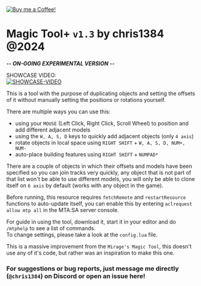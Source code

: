 <a href='https://buymeacoffee.com/chris1384' target="_blank"><img alt='Buy me a Coffee!' src='https://img.shields.io/badge/Buy%20Me%20A%20Coffee!-FF8000'/></a>
# Magic Tool+ `v1.3` by chris1384 @2024
***-- ON-GOING EXPERIMENTAL VERSION --***  
  
SHOWCASE VIDEO:  
[![SHOWCASE-VIDEO](https://img.youtube.com/vi/RspZGoP4TQg/mqdefault.jpg)](https://www.youtube.com/watch?v=RspZGoP4TQg)  
  
This is a tool with the purpose of duplicating objects and setting the offsets of it without manually setting the positions or rotations yourself.  
  
There are multiple ways you can use this:
- using your `MOUSE` (Left Click, Right Click, Scroll Wheel) to position and add different adjacent models
- using the `W, A, S, D` keys to quickly add adjacent objects (only `4 axis`)
- rotate objects in local space using `RIGHT SHIFT` + `W, A, S, D, NUM+, NUM-`
- auto-place building features using `RIGHT SHIFT` + `NUMPAD*`

There are a couple of objects in which their offsets and models have been specified so you can join tracks very quickly, any object that is not part of that list won't be able to use different models, you will only be able to clone itself on `6 axis` by default (works with any object in the game).  
  
Before running, this resource requires `fetchRemote` and `restartResource` functions to auto-update itself, you can enable this by entering `aclrequest allow mtp all` in the MTA:SA server console.  
  
For guide in using the tool, download it, start it in your editor and do `/mtphelp` to see a list of commands.  
To change settings, please take a look at the `config.lua` file.  
  
This is a massive improvement from the `Mirage's Magic Tool`, this doesn't use any of it's code, but rather was an inspiration to make this one.  
  
### For suggestions or bug reports, just message me directly (`@chris1384`) on Discord or open an issue here!
